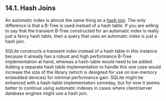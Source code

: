 ## 14\.1\. Hash Joins



 An automatic index is almost the same thing as a
 [hash join](https://en.wikipedia.org/wiki/Hash_join). The only difference
 is that a B\-Tree is used instead of a hash table. If you are willing to
 say that the transient B\-Tree constructed for an automatic index is
 really just a fancy hash table, then a query that uses an automatic
 index is just a hash join.




 SQLite constructs a transient index instead of a hash table in this
 instance because it already has a robust and high performance B\-Tree
 implementation at hand, whereas a hash\-table would need to be added.
 Adding a separate hash table implementation to handle this one case
 would increase the size of the library (which is designed for use on
 low\-memory embedded devices) for minimal performance gain. SQLite might
 be enhanced with a hash\-table implementation someday, but for now it seems
 better to continue using automatic indexes in cases where client/server
 database engines might use a hash join.




